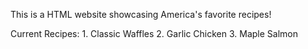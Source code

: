 This is a HTML website showcasing America's favorite recipes!

Current Recipes:
    1. Classic Waffles
    2. Garlic Chicken
    3. Maple Salmon